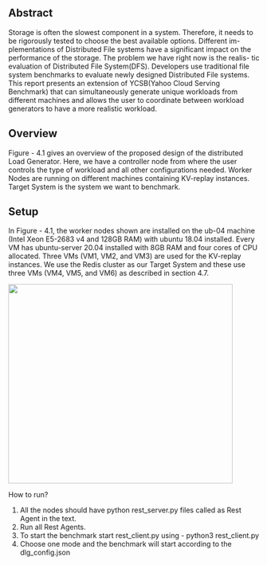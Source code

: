 ## Abstract
Storage is often the slowest component in a system. Therefore, it needs
to be rigorously tested to choose the best available options. Different im-
plementations of Distributed File systems have a significant impact on the
performance of the storage. The problem we have right now is the realis-
tic evaluation of Distributed File System(DFS). Developers use traditional
file system benchmarks to evaluate newly designed Distributed File systems.
This report presents an extension of YCSB(Yahoo Cloud Serving Benchmark)
that can simultaneously generate unique workloads from different machines
and allows the user to coordinate between workload generators to have a
more realistic workload.

## Overview
Figure - 4.1 gives an overview of the proposed design of the distributed Load
Generator. Here, we have a controller node from where the user controls
the type of workload and all other configurations needed. Worker Nodes
are running on different machines containing KV-replay instances. Target
System is the system we want to benchmark.

## Setup
In Figure - 4.1, the worker nodes shown are installed on the ub-04 machine
(Intel Xeon E5-2683 v4 and 128GB RAM) with ubuntu 18.04 installed. Every
VM has ubuntu-server 20.04 installed with 8GB RAM and four cores of CPU
allocated. Three VMs (VM1, VM2, and VM3) are used for the KV-replay
instances. We use the Redis cluster as our Target System and these use three
VMs (VM4, VM5, and VM6) as described in section 4.7.

<img src="https://github.com/nadeshseen/ycsb-dlg/blob/main/images/ControllerNode.drawio.png" width="450" height="400" >

How to run?
1. All the nodes should have python rest_server.py files called as Rest Agent in the text.
2. Run all Rest Agents.
3. To start the benchmark start rest_client.py using - python3 rest_client.py
4. Choose one mode and the benchmark will start according to the dlg_config.json